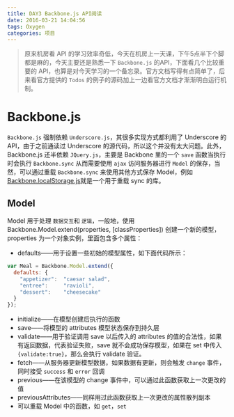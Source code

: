 ```yaml
---
title: DAY3 Backbone.js API阅读
date: 2016-03-21 14:04:56
tags: Oxygen
categories: 项目
---
```

> 原来机房看 API 的学习效率奇低，今天在机房上一天课，下午5点半下个脚都是麻的，今天主要还是熟悉一下 `Backbone.js` 的API，下面看几个比较重要的 API，也算是对今天学习的一个备忘录。官方文档写得有点简单了，后来看官方提供的 `Todos` 的例子的源码加上一边看官方文档才渐渐明白运行机制。

# Backbone.js

`Backbone.js` 强制依赖 `Underscore.js`，其很多实现方式都利用了 Underscore 的 API，由于之前通读过 Underscore 的源代码，所以这个并没有太大问题。此外，Backbone.js 还半依赖 `JQuery.js`，主要是 Backbone 里的一个 `save` 函数当执行时会执行 `Backbone.sync` 从而需要使用 `ajax` 访问服务器进行 `Model` 的保存，当然，可以通过重载 `Backbone.sync` 来使用其他方式保存 Model，例如[Backbone.localStorage.js](https://github.com/Rlilyyy/Backbone.localStorage)就是一个用于重载 sync 的库。

## Model

Model 用于处理 `数据交互`和 `逻辑`，一般地，使用 Backbone.Model.extend(properties, [classProperties]) 创建一个新的模型，properties 为一个对象实例，里面包含多个属性：
* defaults——用于设置一些初始的模型属性，如下面代码所示：
```JavaScript
var Meal = Backbone.Model.extend({
  defaults: {
    "appetizer":  "caesar salad",
    "entree":     "ravioli",
    "dessert":    "cheesecake"
  }
});
```
* initialize——在模型创建后执行的函数
* save——将模型的 attributes 模型状态保存到持久层
* validate——用于验证调用 save 以后传入的 attributes 的值的合法性，如果有返回数据，代表验证失败，save 就不会成功保存模型，如果在 set 中传入 `{validate:true}`，那么会执行 validate 验证。
* fetch——从服务器更新模型数据，如果数据有更新，则会触发 `change` 事件，同时接受 `success` 和 `error` 回调
* previous——在该模型的 change 事件中，可以通过此函数获取上一次更改的值
* previousAttributes——同样用过此函数获取上一次更改的属性散列副本
* 可以重载 Model 中的函数，如 `get`，`set`
